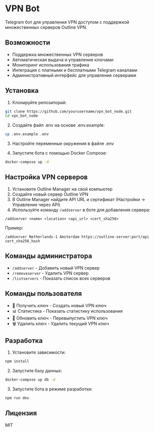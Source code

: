 # VPN Bot

Telegram бот для управления VPN доступом с поддержкой множественных серверов Outline VPN.

## Возможности

- Поддержка множественных VPN серверов
- Автоматическая выдача и управление ключами
- Мониторинг использования трафика
- Интеграция с платными и бесплатными Telegram каналами
- Административный интерфейс для управления серверами

## Установка

1. Клонируйте репозиторий:

```bash
git clone https://github.com/yourusername/vpn_bot_node.git
cd vpn_bot_node
```

2. Создайте файл .env на основе .env.example:

```bash
cp .env.example .env
```

3. Настройте переменные окружения в файле .env

4. Запустите бота с помощью Docker Compose:

```bash
docker-compose up -d
```

## Настройка VPN серверов

1. Установите Outline Manager на свой компьютер
2. Создайте новый сервер Outline VPN
3. В Outline Manager найдите API URL и сертификат (Настройки -> Управление через API)
4. Используйте команду `/addserver` в боте для добавления сервера:

```
/addserver <name> <location> <api_url> <cert_sha256>
```

Пример:

```
/addserver Netherlands-1 Amsterdam https://outline-server:port/api cert_sha256_hash
```

## Команды администратора

- `/addserver` - Добавить новый VPN сервер
- `/removeserver` - Удалить VPN сервер
- `/listservers` - Показать список всех серверов

## Команды пользователя

- 🔑 Получить ключ - Создать новый VPN ключ
- 📊 Статистика - Показать статистику использования
- 🔄 Обновить ключ - Перевыпустить VPN ключ
- 🗑 Удалить ключ - Удалить текущий VPN ключ

## Разработка

1. Установите зависимости:

```bash
npm install
```

2. Запустите базу данных:

```bash
docker-compose up db -d
```

3. Запустите бота в режиме разработки:

```bash
npm run dev
```

## Лицензия

MIT
